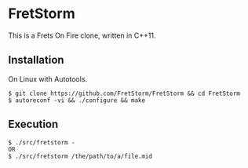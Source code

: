 FretStorm
============

This is a Frets On Fire clone, written in C++11.


Installation
-----
On Linux with Autotools.

	$ git clone https://github.com/FretStorm/FretStorm && cd FretStorm
	$ autoreconf -vi && ./configure && make

Execution
----
	$ ./src/fretstorm - 
    OR
    $ ./src/fretstorm /the/path/to/a/file.mid



